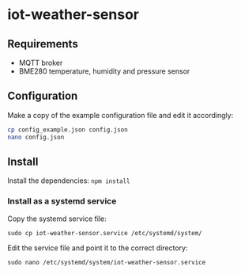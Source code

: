 # iot-weather-sensor

## Requirements
* MQTT broker
* BME280 temperature, humidity and pressure sensor

## Configuration
Make a copy of the example configuration file and edit it accordingly:
```bash
cp config_example.json config.json
nano config.json
```

## Install
Install the dependencies:
`npm install`

### Install as a systemd service
Copy the systemd service file:
```
sudo cp iot-weather-sensor.service /etc/systemd/system/
```

Edit the service file and point it to the correct directory:
```
sudo nano /etc/systemd/system/iot-weather-sensor.service
```
